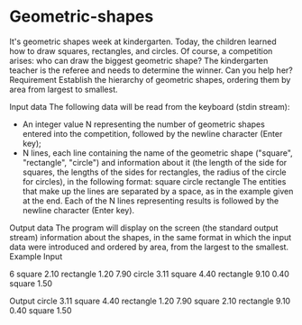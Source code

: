 # Geometric-shapes
It's geometric shapes week at kindergarten. Today, the children learned how to draw squares, rectangles, and circles. Of course, a competition arises: who can draw the biggest geometric shape? The kindergarten teacher is the referee and needs to determine the winner. Can you help her?
Requirement
Establish the hierarchy of geometric shapes, ordering them by area from largest to smallest.

Input data
The following data will be read from the keyboard (stdin stream):
- An integer value N representing the number of geometric shapes entered into the competition, followed by the newline character (Enter key);
- N lines, each line containing the name of the geometric shape ("square", "rectangle", "circle") and information about it (the length of the side for squares, the lengths of the sides for rectangles, the radius of the circle for circles), in the following format:
    square <L>
    circle <R>
    rectangle <L1> <L2>
The entities that make up the lines are separated by a space, as in the example given at the end. Each of the N lines representing results is followed by the newline character (Enter key).

Output data
The program will display on the screen (the standard output stream) information about the shapes, in the same format in which the input data were introduced and ordered by area, from the largest to the smallest.
Example
Input

6
square 2.10
rectangle 1.20 7.90
circle 3.11
square 4.40
rectangle 9.10 0.40
square 1.50

Output
circle 3.11
square 4.40
rectangle 1.20 7.90
square 2.10
rectangle 9.10 0.40
square 1.50
